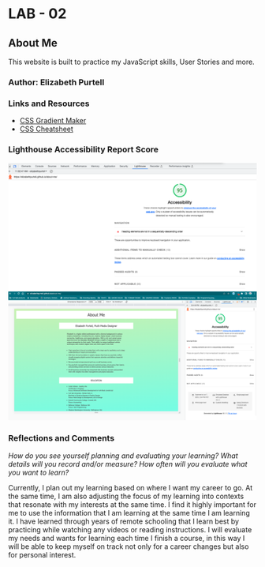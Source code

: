 # LAB - 02

## About Me

This website is built to practice my JavaScript skills, User Stories and more.

### Author: Elizabeth Purtell

### Links and Resources

* [CSS Gradient Maker](https://cssgradient.io/)
* [CSS Cheatsheet](https://overapi.com/css)

### Lighthouse Accessibility Report Score

![Lighthouse Report Lab02][def]
![Lighthouse Report Lab03](img/lighthouse-lab03.png)

### Reflections and Comments

*How do you see yourself planning and evaluating your learning? What details will you record and/or measure? How often will you evaluate what you want to learn?*

Currently, I plan out my learning based on where I want my career to go. At the same time, I am also adjusting the focus of my learning into contexts that resonate with my interests at the same time. I find it highly important for me to use the information that I am learning at the same time I am learning it. I have learned through years of remote schooling that I learn best by practicing while watching any videos or reading instructions. I will evaluate my needs and wants for learning each time I finish a course, in this way I will be able to keep myself on track not only for a career changes but also for personal interest.

[def]: img/lighthouse-lab02.png

